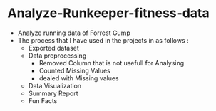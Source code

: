 # Analyze-Runkeeper-fitness-data
-  Analyze running data of Forrest Gump
-  The process that I have used in the projects in as follows :
    - Exported dataset
    - Data preprocessing
        - Removed Column that is not usefull for Analysing
        - Counted Missing Values
        - dealed with  Missing values
    - Data Visualization 
    - Summary Report
    - Fun Facts
